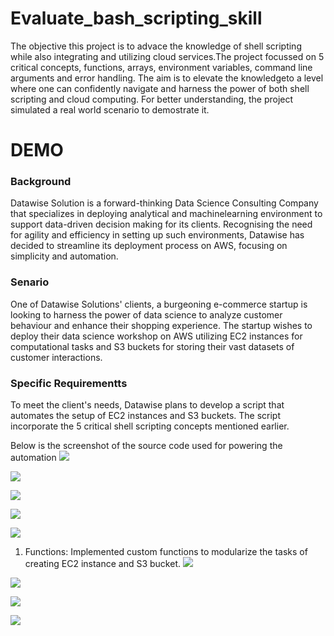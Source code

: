 # Evaluate_bash_scripting_skill

The objective this project is to advace the knowledge of shell scripting while also integrating and utilizing cloud services.The project focussed on 5 critical concepts, functions, arrays, environment variables, command line arguments and error handling. The aim is to elevate the knowledgeto a level where one can confidently navigate and harness the power of both shell scripting and cloud computing. For better understanding, the project simulated a real world scenario to demostrate it.

# DEMO 

### Background 
Datawise Solution is a forward-thinking Data Science Consulting Company that specializes in deploying analytical and machinelearning environment to support data-driven decision making for its clients. Recognising the need for agility and efficiency in setting up such environments, Datawise has decided to streamline its deployment process on AWS, focusing on simplicity and automation.


### Senario 
One of Datawise Solutions' clients, a burgeoning e-commerce startup is looking to harness the power of data science to analyze customer behaviour and enhance their shopping experience. The startup wishes to deploy their data science workshop on AWS utilizing EC2 instances for computational tasks and S3 buckets for storing their vast datasets of customer interactions.

### Specific Requirementts
To meet the client's needs, Datawise plans to develop a script that automates the setup of EC2 instances and S3 buckets. The script incorporate the 5 critical shell scripting concepts mentioned earlier.

Below is the screenshot of the source code used for powering the automation
![](./iIMAGES/one.png)


![](./iIMAGES/two.png)

![](./iIMAGES/three.png)


![](./iIMAGES/four.png)

![](./iIMAGES/five.png)


1. Functions: Implemented custom functions to modularize the tasks of creating EC2 instance and S3 bucket.
![](./iIMAGES/two.png)

![](./iIMAGES/three.png)

![](./iIMAGES/four.png)

![](./iIMAGES/five.png)


